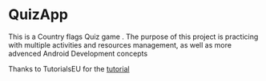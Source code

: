 # QuizApp

This is a Country flags Quiz game . The purpose of this project is practicing with multiple activities and resources management, as well as more advenced Android Development concepts

Thanks to TutorialsEU for the [tutorial](https://www.youtube.com/watch?v=b21fiIyOW4A)
